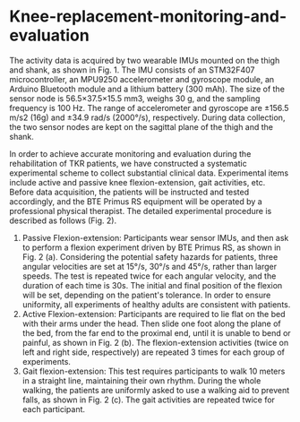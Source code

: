 # Knee-replacement-monitoring-and-evaluation

The activity data is acquired by two wearable IMUs mounted on the thigh and shank, as shown in Fig. 1. The IMU consists of an STM32F407 microcontroller, an MPU9250 accelerometer and gyroscope module, an Arduino Bluetooth module and a lithium battery (300 mAh). The size of the sensor node is 56.5×37.5×15.5 mm3, weighs 30 g, and the sampling frequency is 100 Hz. The range of accelerometer and gyroscope are ±156.5 m/s2 (16g) and ±34.9 rad/s (2000°/s), respectively. During data collection, the two sensor nodes are kept on the sagittal plane of the thigh and the shank.

In order to achieve accurate monitoring and evaluation during the rehabilitation of TKR patients, we have constructed a systematic experimental scheme to collect substantial clinical data. Experimental items include active and passive knee flexion-extension, gait activities, etc. Before data acquisition, the patients will be instructed and tested accordingly, and the BTE Primus RS equipment will be operated by a professional physical therapist. The detailed experimental procedure is described as follows (Fig. 2).
 
1) Passive Flexion-extension: Participants wear sensor IMUs, and then ask to perform a flexion experiment driven by BTE Primus RS, as shown in Fig. 2 (a). Considering the potential safety hazards for patients, three angular velocities are set at 15°/s, 30°/s and 45°/s, rather than larger speeds. The test is repeated twice for each angular velocity, and the duration of each time is 30s. The initial and final position of the flexion will be set, depending on the patient's tolerance. In order to ensure uniformity, all experiments of healthy adults are consistent with patients.
2) Active Flexion-extension: Participants are required to lie flat on the bed with their arms under the head. Then slide one foot along the plane of the bed, from the far end to the proximal end, until it is unable to bend or painful, as shown in Fig. 2 (b). The flexion-extension activities (twice on left and right side, respectively) are repeated 3 times for each group of experiments.
3) Gait flexion-extension: This test requires participants to walk 10 meters in a straight line, maintaining their own rhythm. During the whole walking, the patients are uniformly asked to use a walking aid to prevent falls, as shown in Fig. 2 (c). The gait activities are repeated twice for each participant.
